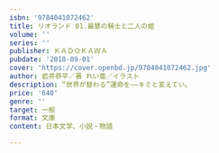 ```yaml
---
isbn: '9784041072462'
title: リオランド 01.最慧の騎士と二人の姫
volume: ''
series: ''
publisher: ＫＡＤＯＫＡＷＡ
pubdate: '2018-09-01'
cover: 'https://cover.openbd.jp/9784041072462.jpg'
author: 岩井恭平／著 れい亜／イラスト
description: “世界が替わる”運命を――キミと変えてい。
price: '640'
genre: ''
target: 一般
format: 文庫
content: 日本文学、小説・物語

---
```

